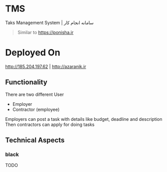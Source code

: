 # TMS
Taks Management System | سامانه انجام کار

> Similar to https://ponisha.ir

# Deployed On
http://185.204.197.62 | http://azaranik.ir

## Functionality
There are two different User
+ Employer
+ Contractor (employee)

Employers can post a task with details like budget, deadline and description
Then contractors can apply for doing tasks

## Technical Aspects
### black
TODO

